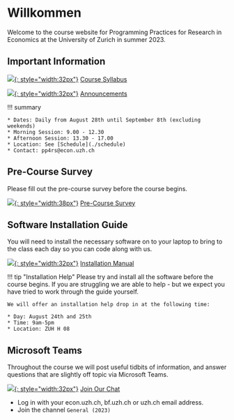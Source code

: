 # Willkommen

Welcome to the course website for Programming Practices for Research in Economics at the University of Zurich in summer 2023.

## Important Information

[![](https://cdn-icons-png.flaticon.com/512/3402/3402199.png){: style="width:32px"}](assets/pp4rs-syllabus.pdf) [Course Syllabus](assets/pp4rs-syllabus.pdf)

[![](https://www.pinclipart.com/picdir/big/416-4168549_svg-icon-free-download-transparent-background-transparent-announcement.png){: style="width:32px"}](./announcements) [Announcements](./announcements)


!!! summary

    * Dates: Daily from August 28th until September 8th (excluding weekends)
    * Morning Session: 9.00 - 12.30
    * Afternoon Session: 13.30 - 17.00
    * Location: See [Schedule](./schedule)
    * Contact: pp4rs@econ.uzh.ch


## Pre-Course Survey
<!-- We will post a short survey that we expect participants to complete closer to the course start date. -->

Please fill out the pre-course survey before the course begins.

[![](https://img.icons8.com/cotton/64/000000/survey.png){: style="width:38px"}](https://forms.gle/YFfLpmREVYpp9Gva6) [Pre-Course Survey](https://forms.gle/YFfLpmREVYpp9Gva6)

## Software Installation Guide

You will need to install the necessary software on to your laptop to bring to the class each day so you can code along with us.

[![](https://cdn1.iconfinder.com/data/icons/business-administration-21/32/business-28-512.png){: style="width:32px"}](https://pp4rs.github.io/2023-uzh-installation-guide/) [Installation Manual](https://pp4rs.github.io/2023-uzh-installation-guide/)

!!! tip "Installation Help"
    Please try and install all the software before the course begins.
    If you are struggling we are able to help - but we expect you have tried to work through the guide yourself.

    We will offer an installation help drop in at the following time:

    * Day: August 24th and 25th
    * Time: 9am-5pm
    * Location: ZUH H 08

## Microsoft Teams

Throughout the course we will post useful tidbits of information, and answer questions that are slightly off topic via Microsoft Teams.

[![](https://upload.wikimedia.org/wikipedia/commons/c/c9/Microsoft_Office_Teams_%282018%E2%80%93present%29.svg){: style="width:32px"}](https://teams.microsoft.com/l/channel/19%3a9568a1b5b0eb4c019fd0222030fcb1c7%40thread.tacv2/General%2520(2023)?groupId=a57eafc0-f04b-4d0e-8013-fb868b027728&tenantId=c7e438db-e462-4c22-a90a-c358b16980b3) [Join Our Chat](https://teams.microsoft.com/l/channel/19%3a9568a1b5b0eb4c019fd0222030fcb1c7%40thread.tacv2/General%2520(2023)?groupId=a57eafc0-f04b-4d0e-8013-fb868b027728&tenantId=c7e438db-e462-4c22-a90a-c358b16980b3)

* Log in with your econ.uzh.ch, bf.uzh.ch or uzh.ch email address.
* Join the channel `General (2023)`
